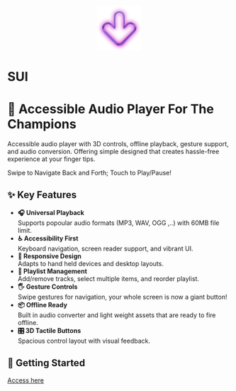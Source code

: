 <p align="center">
  <img width="20%" height="20%" src="assets/icons/arrow.png"> 
</p>

# SUI

# 🎵 Accessible Audio Player For The Champions

Accessible audio player with 3D controls, offline playback, gesture support, and audio conversion. Offering simple designed that creates hassle-free experience at your finger tips.

Swipe to Navigate Back and Forth; Touch to Play/Pause!

## ✨ Key Features

- **🎧 Universal Playback**  
  Supports popoular audio formats (MP3, WAV, OGG ,..) with 60MB file limit.
- **♿ Accessibility First**  
  Keyboard navigation, screen reader support, and vibrant UI.
- **📱 Responsive Design**  
  Adapts to hand held devices and desktop layouts.
- **🔄 Playlist Management**  
  Add/remove tracks, select multiple items, and reorder playlist.
- **🖐️ Gesture Controls**  
  Swipe gestures for navigation, your whole screen is now a giant button!
- **📦 Offline Ready**  
  Built in audio converter and light weight assets that are ready to fire offline.
- **🎛️ 3D Tactile Buttons**  
  Spacious control layout with visual feedback.

## 🚀 Getting Started

[Access here](https://ammopy.github.io/sui/)
